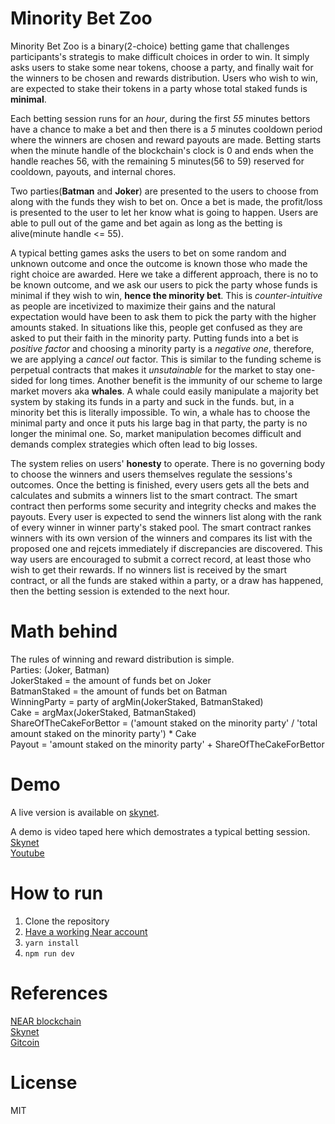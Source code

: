 Minority Bet Zoo
=================

Minority Bet Zoo is a binary(2-choice) betting game that challenges participants's strategis to make difficult choices in order to win. It simply asks users to stake some near tokens, choose a party, and finally wait for the winners to be chosen and rewards distribution. Users who wish to win, are expected to stake their tokens in a party whose total staked funds is **minimal**.  

Each betting session runs for an _hour_, during the first _55_ minutes bettors have a chance to make a bet and then there is a _5_ minutes cooldown period where the winners are chosen and reward payouts are made. Betting starts when the minute handle of the blockchain's clock is 0 and ends when the handle reaches 56, with the remaining 5 minutes(56 to 59) reserved for cooldown, payouts, and internal chores.  

Two parties(**Batman** and **Joker**) are presented to the users to choose from along with the funds they wish to bet on. Once a bet is made, the profit/loss is presented to the user to let her know what is going to happen. Users are able to pull out of the game and bet again as long as the betting is alive(minute handle <= 55).  

A typical betting games asks the users to bet on some random and unknown outcome and once the outcome is known those who made the right choice are awarded. Here we take a different approach, there is no to be known outcome, and we ask our users to pick the party whose funds is minimal if they wish to win, **hence the minority bet**. This is *counter-intuitive* as people are incetivized to maximize their gains and the natural expectation would have been to ask them to pick the party with the higher amounts staked. In situations like this, people get confused as they are asked to put their faith in the minority party. Putting funds into a bet is *positive factor* and choosing a minority party is a *negative one*, therefore, we are applying a *cancel out* factor. This is similar to the funding scheme is perpetual contracts that makes it *unsutainable* for the market to stay one-sided for long times. Another benefit is the immunity of our scheme to large market movers aka **whales**. A whale could easily manipulate a majority bet system by staking its funds in a party and suck in the funds. but, in a minority bet this is literally impossible. To win, a whale has to choose the minimal party and once it puts his large bag in that party, the party is no longer the minimal one. So, market manipulation becomes difficult and demands complex strategies which often lead to big losses.  

The system relies on users' **honesty** to operate. There is no governing body to choose the winners and users themselves regulate the sessions's outcomes. Once the betting is finished, every users gets all the bets and calculates and submits a winners list to the smart contract. The smart contract then performs some security and integrity checks and makes the payouts. Every user is expected to send the winners list along with the rank of every winner in winner party's staked pool. The smart contract rankes winners with its own version of the winners and compares its list with the proposed one and rejcets immediately if discrepancies are discovered. This way users are encouraged to submit a correct record, at least those who wish to get their rewards. If no winners list is received by the smart contract, or all the funds are staked within a party, or a draw has happened, then the betting session is extended to the next hour. 

Math behind
=================
The rules of winning and reward distribution is simple.  
Parties: (Joker, Batman)  
JokerStaked = the amount of funds bet on Joker  
BatmanStaked = the amount of funds bet on Batman  
WinningParty = party of argMin(JokerStaked, BatmanStaked)  
Cake = argMax(JokerStaked, BatmanStaked)  
ShareOfTheCakeForBettor = ('amount staked on the minority party' / 'total amount staked on the minority party') * Cake  
Payout = 'amount staked on the minority party' + ShareOfTheCakeForBettor  

Demo
=================
A live version is available on [skynet](https://siasky.net/fANVrQZ4fbN3io8iIXy_-1f42s0EjFU6nRD9y_4-HJYVPw).

A demo is video taped here which demostrates a typical betting session.  
[Skynet](https://siasky.net/AADmyAnPiqE8-AqkDZLFShue-y4BGcepS0UdijUL9L8jnA)  
[Youtube](https://youtu.be/qyLW3g4-Z9E)  


How to run
=================
1. Clone the repository  
2. [Have a working Near account](https://docs.near.org)
3. `yarn install`  
4. `npm run dev`  

References
=================
[NEAR blockchain](https://near.org)  
[Skynet](https://siasky.net)  
[Gitcoin](https://gitcoin.co)

License
=================
MIT
